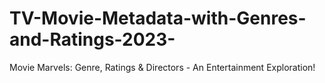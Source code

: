 # TV-Movie-Metadata-with-Genres-and-Ratings-2023-
Movie Marvels: Genre, Ratings &amp; Directors - An Entertainment Exploration!
